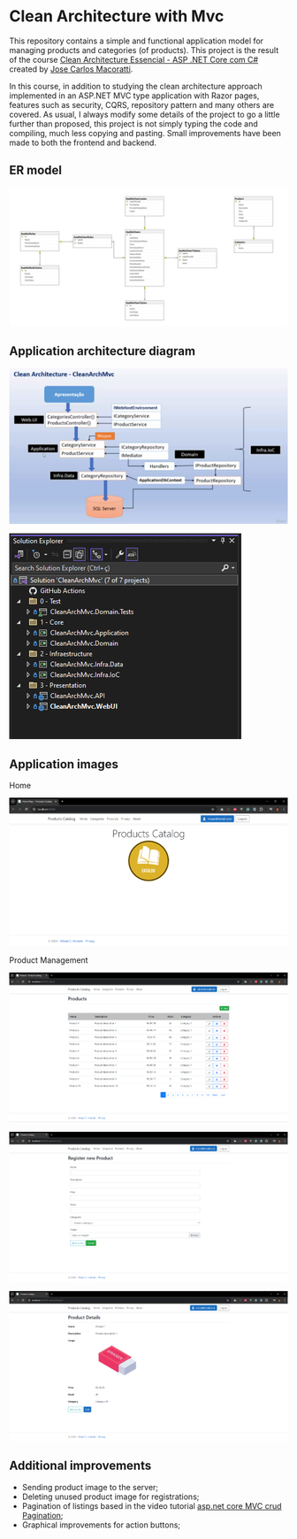 # Clean Architecture with Mvc

This repository contains a simple and functional application model for managing products and categories (of products).
This project is the result of the course [Clean Architecture Essencial - ASP .NET Core com C#](https://www.udemy.com/course/clean-architecture-essencial-asp-net-core-com-c/?kw=clean+architecture+com&src=sac&couponCode=ST6MT42324) created by [Jose Carlos Macoratti](https://www.linkedin.com/in/jose-macoratti-2507156a/).

In this course, in addition to studying the clean architecture approach implemented in an ASP.NET MVC type application with Razor pages, features such as security, CQRS, repository pattern and many others are covered.
As usual, I always modify some details of the project to go a little further than proposed, this project is not simply typing the code and compiling, much less copying and pasting.
Small improvements have been made to both the frontend and backend.

## ER model

![ER model](/Docs/Images/er.png)

## Application architecture diagram

![Application architecture](/Docs/Images/application-architecture.png)

![Project organization](/Docs/Images/project-organization.png)

## Application images

Home

![Home](/Docs/Images/1-home.png)

Product Management

![Product list](/Docs/Images/2-products-list.png)

![Product new](/Docs/Images/3-products-new.png)

![Product details](/Docs/Images/4-products-details.png)


## Additional improvements

- Sending product image to the server;
- Deleting unused product image for registrations;
- Pagination of listings based in the video tutorial [asp.net core MVC crud Pagination](https://www.youtube.com/watch?v=O57nsLyZubc);
- Graphical improvements for action buttons;
